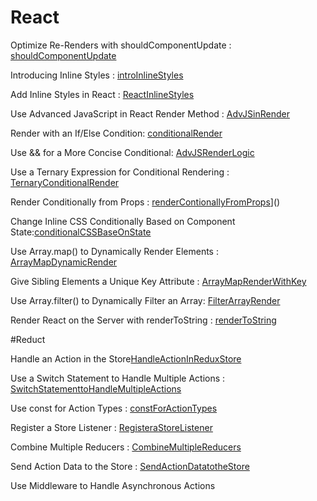 # React
 Optimize Re-Renders with shouldComponentUpdate : [shouldComponentUpdate](https://github.com/chartman4/fccReact/blob/master/shouldComponentUpdate)
  
 Introducing Inline Styles : [introInlineStyles](https://github.com/chartman4/fccReact/blob/master/IntroInlineStyles)
  
 Add Inline Styles in React : [ReactInlineStyles](https://github.com/chartman4/fccReact/blob/master/ReactInlineStyles)
 
 Use Advanced JavaScript in React Render Method : [AdvJSinRender](https://github.com/chartman4/fccReact/blob/master/AdvJSinRender)
 
 Render with an If/Else Condition: [conditionalRender](https://github.com/chartman4/fccReact/blob/master/conditionalRender)

 Use && for a More Concise Conditional: [AdvJSRenderLogic](https://github.com/chartman4/fccReact/blob/master/AdvJSRenderLogic)
 
 Use a Ternary Expression for Conditional Rendering : [TernaryConditionalRender](https://github.com/chartman4/fccReact/blob/master/TernaryConditionalRender)
 
 Render Conditionally from Props : [renderContionallyFromProps](https://github.com/chartman4/fccReact/blob/master/renderContionallyFromProps)]()
 
 Change Inline CSS Conditionally Based on Component State:[conditionalCSSBaseOnState](https://github.com/chartman4/fccReact/blob/master/conditionalCSSBaseOnState)
 
 Use Array.map() to Dynamically Render Elements : [ArrayMapDynamicRender](https://github.com/chartman4/fccReact/blob/master/ArrayMapDynamicRender)
 
 Give Sibling Elements a Unique Key Attribute : [ArrayMapRenderWithKey](https://github.com/chartman4/fccReact/blob/master/ArrayMapRenderWithKey)
 
 Use Array.filter() to Dynamically Filter an Array: [FilterArrayRender](https://github.com/chartman4/fccReact/blob/master/FilterArrayRender)
 
Render React on the Server with renderToString : [renderToString](https://github.com/chartman4/fccReact/blob/master/renderToString)

#Reduct

Handle an Action in the Store[HandleActionInReduxStore](https://github.com/chartman4/fccReact/blob/master/HandleActionInReduxStore)

Use a Switch Statement to Handle Multiple Actions : [SwitchStatementtoHandleMultipleActions](https://github.com/chartman4/fccReact/blob/master/HandleActionInReduxStore)

Use const for Action Types : [constForActionTypes](https://github.com/chartman4/fccReact/blob/master/constForActionTypes)

Register a Store Listener : [RegisteraStoreListener](https://github.com/chartman4/fccReact/blob/master/RegisteraStoreListener)

Combine Multiple Reducers : [CombineMultipleReducers](https://github.com/chartman4/fccReact/blob/master/CombineMultipleReducers)

Send Action Data to the Store : [SendActionDatatotheStore](https://github.com/chartman4/fccReact/blob/master/SendActionDatatotheStore)

Use Middleware to Handle Asynchronous Actions
